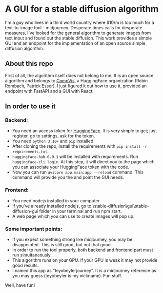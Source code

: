# A GUI for a stable diffusion algorithm
I'm a guy who lives in a third world country where $10/m is too much for a text-to-image tool - midjourney. Desperate times calls for desperate measures, I've looked for the general algorithm to generate images from text input and found out the stable diffusion. This work provides a simple GUI and an endpoint for the implementation of an open source simple diffusion algorithm.

## About this repo

First of all, the algorithm itself does not belong to me. It is an open source algorithm and belongs to [CompVis](https://huggingface.co/CompVis/stable-diffusion-v1-4), a HuggingFace organization (Robin Rombach, Patrick Esser). I just figured it out how to use it, provided an endpoint with FastAPI and a GUI with React.

## In order to use it

### Backend:
- You need an access token for [HuggingFace](https://huggingface.co/). It is very simple to get; just register, go to settings, ask for the token. 
- You need `python 3.10+` and `pip` installed.
- After cloning the repo, install the requirements with `pip install -r requirements.txt`.
- `huggingface-hub 0.9.1` will be installed with requirements. Run `huggingface-cli login`. At this step, it will direct you to the page which you can associate your HuggingFace token with the code.
- Now you can run `uvicorn app.main:app --reload` command. This command will provide you the and point the GUI needs.

### Frontend:
- You need nodejs installed in your computer.
- If you've already installed nodejs, go to \stable-diffusion\gui\stable-diffusion-gui folder in your terminal and run npm start.
- A web page which you can use to create images will pop up.

### Some important points:
- If you expect something strong like midjourney, you may be disappointed. This is still good, but not that good.
- In order to run the tool properly, both backend and frontend part must run simultaneously.
- This algorithm runs on your GPU. If your GPU is weak it may not provide good results.
- I named this app as "teyobeylerjourney". It is a midjourney reference as you may guess (teyobeyler is my nickname). Fun stuff.

Well, have fun!
